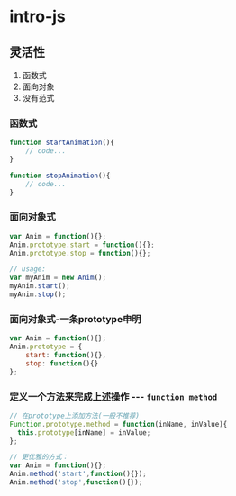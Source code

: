 # intro-js


## 灵活性
1. 函数式
2. 面向对象
3. 没有范式


### 函数式
```js
function startAnimation(){
    // code...
}

function stopAnimation(){
    // code...
}
```

### 面向对象式
```js
var Anim = function(){};
Anim.prototype.start = function(){};
Anim.prototype.stop = function(){};

// usage:
var myAnim = new Anim();
myAnim.start();
myAnim.stop();
```

### 面向对象式-一条prototype申明
```js
var Anim = function(){};
Anim.prototype = {
    start: function(){},
    stop: function(){}
};
```

### 定义一个方法来完成上述操作 --- `function method`
```js
// 在prototype上添加方法(一般不推荐)
Function.prototype.method = function(inName, inValue){
  this.prototype[inName] = inValue;
};

// 更优雅的方式：
var Anim = function(){};
Anim.method('start',function(){});
Anim.method('stop',function(){});
```
